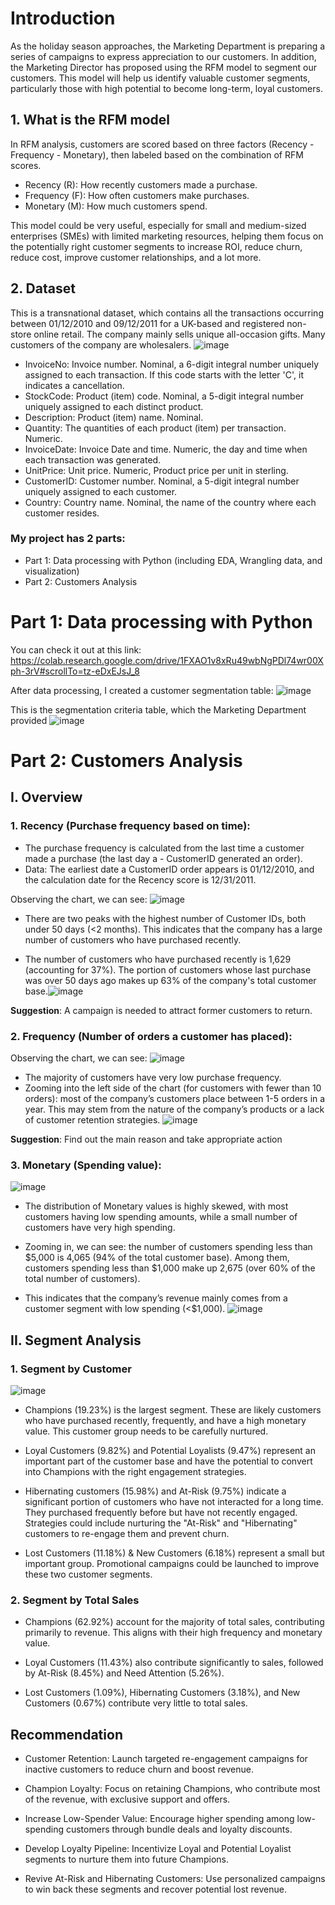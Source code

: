 # Introduction
As the holiday season approaches, the Marketing Department is preparing a series of campaigns to express appreciation to our customers. In addition, the Marketing Director has proposed using the RFM model to segment our customers. This model will help us identify valuable customer segments, particularly those with high potential to become long-term, loyal customers.

## 1. What is the RFM model
In RFM analysis, customers are scored based on three factors (Recency - Frequency - Monetary), then labeled based on the combination of RFM scores.
- Recency (R): How recently customers made a purchase.
- Frequency (F): How often customers make purchases.
- Monetary (M): How much customers spend.

This model could be very useful, especially for small and medium-sized enterprises (SMEs) with limited marketing resources, helping them focus on the potentially right customer segments to increase ROI, reduce churn, reduce cost, improve customer relationships, and a lot more.


## 2. Dataset
This is a transnational dataset, which contains all the transactions occurring between 01/12/2010 and 09/12/2011 for a UK-based and registered non-store online retail. The company mainly sells unique all-occasion gifts. Many customers of the company are wholesalers.
![image](https://github.com/user-attachments/assets/006a1006-3ad7-4159-915c-5ee09128df9d)

- InvoiceNo: Invoice number. Nominal, a 6-digit integral number uniquely assigned to each transaction. If this code starts with the letter 'C', it indicates a cancellation.
- StockCode: Product (item) code. Nominal, a 5-digit integral number uniquely assigned to each distinct product.
- Description: Product (item) name. Nominal.
- Quantity: The quantities of each product (item) per transaction. Numeric.
- InvoiceDate: Invoice Date and time. Numeric, the day and time when each transaction was generated.
- UnitPrice: Unit price. Numeric, Product price per unit in sterling.
- CustomerID: Customer number. Nominal, a 5-digit integral number uniquely assigned to each customer.
- Country: Country name. Nominal, the name of the country where each customer resides.

### My project has 2 parts:
- Part 1: Data processing with Python (including EDA, Wrangling data, and visualization)
- Part 2: Customers Analysis
  
# Part 1: Data processing with Python 
You can check it out at this link: 
https://colab.research.google.com/drive/1FXAO1v8xRu49wbNgPDl74wr00Xph-3rV#scrollTo=tz-eDxEJsJ_8

After data processing, I created a customer segmentation table: 
![image](https://github.com/user-attachments/assets/e5166fda-d54f-4641-a6bc-c4c9e85ddd90)

This is the segmentation criteria table, which the Marketing Department provided
![image](https://github.com/user-attachments/assets/af247523-202b-4ab0-8ec7-061777ed8b25)

# Part 2: Customers Analysis 
## I. Overview
### 1. Recency (Purchase frequency based on time):
- The purchase frequency is calculated from the last time a customer made a purchase (the last day a - CustomerID generated an order).
- Data: The earliest date a CustomerID order appears is 01/12/2010, and the calculation date for the Recency score is 12/31/2011.

Observing the chart, we can see:
![image](https://github.com/user-attachments/assets/90ee6315-d17b-4713-90b2-ecded48ce1cf)

- There are two peaks with the highest number of Customer IDs, both under 50 days (<2 months). This indicates that the company has a large number of customers who have purchased recently.

- The number of customers who have purchased recently is 1,629 (accounting for 37%). The portion of customers whose last purchase was over 50 days ago makes up 63% of the company's total customer base.![image](https://github.com/user-attachments/assets/f1fb468f-996a-465e-961e-49e473c13fe3)

**Suggestion**: A campaign is needed to attract former customers to return.

### 2. Frequency (Number of orders a customer has placed):
Observing the chart, we can see:
![image](https://github.com/user-attachments/assets/93f451f3-c1c7-418c-b509-9e8d1a321cc1)

- The majority of customers have very low purchase frequency.
- Zooming into the left side of the chart (for customers with fewer than 10 orders): most of the company’s customers place between 1-5 orders in a year. This may stem from the nature of the company’s products or a lack of customer retention strategies.
![image](https://github.com/user-attachments/assets/90d20e75-9c47-4cd5-90a9-1921f5a7056e)


**Suggestion**: Find out the main reason and take appropriate action

### 3. Monetary (Spending value):
![image](https://github.com/user-attachments/assets/a5029360-ee6e-469b-9cf6-fec4233ec6f6)

- The distribution of Monetary values is highly skewed, with most customers having low spending amounts, while a small number of customers have very high spending.

- Zooming in, we can see: the number of customers spending less than $5,000 is 4,065 (94% of the total customer base). Among them, customers spending less than $1,000 make up 2,675 (over 60% of the total number of customers).

- This indicates that the company’s revenue mainly comes from a customer segment with low spending (<$1,000).
![image](https://github.com/user-attachments/assets/7650dec2-c055-4d22-adae-5cd30ff95d6f)


## II. Segment Analysis
### 1. Segment by Customer
![image](https://github.com/user-attachments/assets/c9125a41-12f3-42e4-82e3-9805736fb91e)

- Champions (19.23%) is the largest segment. These are likely customers who have purchased recently, frequently, and have a high monetary value. This customer group needs to be carefully nurtured.

- Loyal Customers (9.82%) and Potential Loyalists (9.47%) represent an important part of the customer base and have the potential to convert into Champions with the right engagement strategies.

- Hibernating customers (15.98%) and At-Risk (9.75%) indicate a significant portion of customers who have not interacted for a long time. They purchased frequently before but have not recently engaged. Strategies could include nurturing the "At-Risk" and "Hibernating" customers to re-engage them and prevent churn.

- Lost Customers (11.18%) & New Customers (6.18%) represent a small but important group. Promotional campaigns could be launched to improve these two customer segments.

### 2. Segment by Total Sales
- Champions (62.92%) account for the majority of total sales, contributing primarily to revenue. This aligns with their high frequency and monetary value.

- Loyal Customers (11.43%) also contribute significantly to sales, followed by At-Risk (8.45%) and Need Attention (5.26%).

- Lost Customers (1.09%), Hibernating Customers (3.18%), and New Customers (0.67%) contribute very little to total sales.

## Recommendation
- Customer Retention: Launch targeted re-engagement campaigns for inactive customers to reduce churn and boost revenue.

- Champion Loyalty: Focus on retaining Champions, who contribute most of the revenue, with exclusive support and offers.

- Increase Low-Spender Value: Encourage higher spending among low-spending customers through bundle deals and loyalty discounts.

- Develop Loyalty Pipeline: Incentivize Loyal and Potential Loyalist segments to nurture them into future Champions.

- Revive At-Risk and Hibernating Customers: Use personalized campaigns to win back these segments and recover potential lost revenue.
